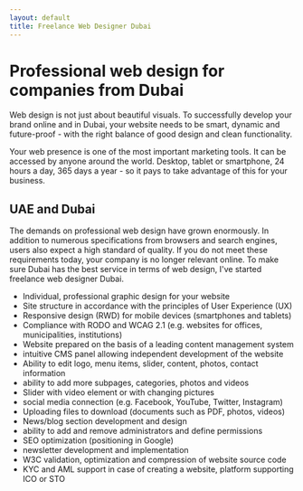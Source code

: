 ```yaml
---
layout: default
title: Freelance Web Designer Dubai
---
```


# Professional web design for companies from Dubai

<p class="italic"> Web design is not just about beautiful visuals. To successfully develop your brand online and in Dubai, your website needs to be smart, dynamic and future-proof - with the right balance of good design and clean functionality.</p> 

Your web presence is one of the most important marketing tools. It can be accessed by anyone around the world. Desktop, tablet or smartphone, 24 hours a day, 365 days a year - so it pays to take advantage of this for your business.

## UAE and Dubai

The demands on professional web design have grown enormously. In addition to numerous specifications from browsers and search engines,  users also expect a high standard of quality. If you do not meet these requirements today, your company is no longer relevant online.
To make sure Dubai has the best service in terms of web design, I've started freelance web designer Dubai.

* Individual, professional graphic design for your website
* Site structure in accordance with the principles of User Experience (UX)
* Responsive design (RWD) for mobile devices (smartphones and tablets)
* Compliance with RODO and WCAG 2.1 (e.g. websites for offices, municipalities, institutions)
* Website prepared on the basis of a leading content management system
* intuitive CMS panel allowing independent development of the website
* Ability to edit logo, menu items, slider, content, photos, contact information
* ability to add more subpages, categories, photos and videos
* Slider with video element or with changing pictures
* social media connection (e.g. Facebook, YouTube, Twitter, Instagram)
* Uploading files to download (documents such as PDF, photos, videos)
* News/blog section development and design
* ability to add and remove administrators and define permissions
* SEO optimization (positioning in Google)
* newsletter development and implementation
* W3C validation, optimization and compression of website source code
* KYC and AML support in case of creating a website, platform supporting ICO or STO

